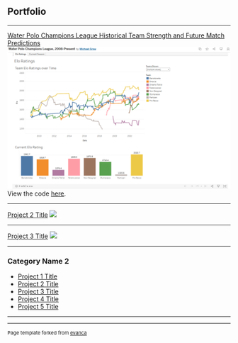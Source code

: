 ## Portfolio

---

[Water Polo Champions League Historical Team Strength and Future Match Predictions](https://public.tableau.com/views/WaterPoloChampionsLeague2008-Present/CurrentSeason)
<img src="images/ch_league_portfolio_icon.png"/>
View the code [here](https://github.com/mgrow1/Water_Polo_Champions_League).

---
[Project 2 Title](/pdf/sample_presentation.pdf)
<img src="images/dummy_thumbnail.jpg?raw=true"/>

---
[Project 3 Title](http://example.com/)
<img src="images/dummy_thumbnail.jpg?raw=true"/>

---

### Category Name 2

- [Project 1 Title](http://example.com/)
- [Project 2 Title](http://example.com/)
- [Project 3 Title](http://example.com/)
- [Project 4 Title](http://example.com/)
- [Project 5 Title](http://example.com/)

---




---
<p style="font-size:11px">Page template forked from <a href="https://github.com/evanca/quick-portfolio">evanca</a></p>
<!-- Remove above link if you don't want to attibute -->
